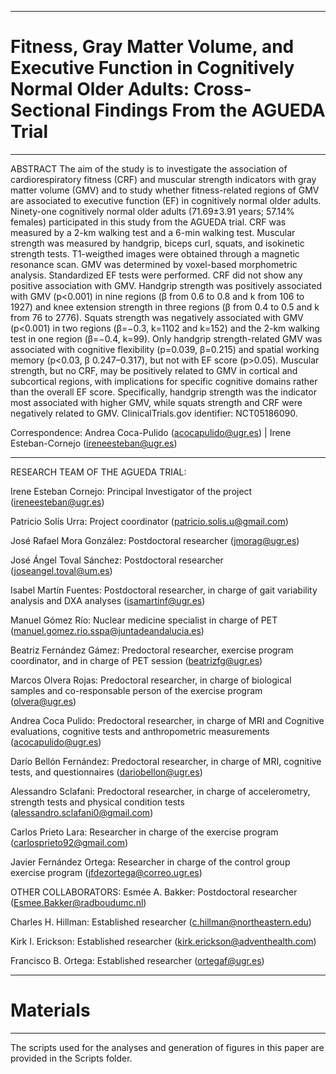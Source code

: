 _____________________________________________________________________________________________________
# Fitness, Gray Matter Volume, and Executive Function in Cognitively Normal Older Adults: Cross-Sectional Findings From the AGUEDA Trial
_____________________________________________________________________________________________________
ABSTRACT
The aim of the study is to investigate the association of cardiorespiratory fitness (CRF) and muscular strength indicators with
gray matter volume (GMV) and to study whether fitness-related regions of GMV are associated to executive function (EF) in
cognitively normal older adults. Ninety-one cognitively normal older adults (71.69±3.91 years; 57.14% females) participated in
this study from the AGUEDA trial. CRF was measured by a 2-km walking test and a 6-min walking test. Muscular strength was
measured by handgrip, biceps curl, squats, and isokinetic strength tests. T1-weigthed images were obtained through a magnetic
resonance scan. GMV was determined by voxel-based morphometric analysis. Standardized EF tests were performed. CRF did
not show any positive association with GMV. Handgrip strength was positively associated with GMV (p<0.001) in nine regions (β from 0.6 to 0.8 and k from 106 to 1927) and knee extension strength in three regions (β from 0.4 to 0.5 and k from 76 to
2776). Squats strength was negatively associated with GMV (p<0.001) in two regions (β=−0.3, k=1102 and k=152) and the
2-km walking test in one region (β=−0.4, k=99). Only handgrip strength-related GMV was associated with cognitive flexibility
(p=0.039, β=0.215) and spatial working memory (p<0.03, β 0.247–0.317), but not with EF score (p>0.05). Muscular strength,
but no CRF, may be positively related to GMV in cortical and subcortical regions, with implications for specific cognitive domains rather than the overall EF score. Specifically, handgrip strength was the indicator most associated with higher GMV, while
squats strength and CRF were negatively related to GMV.
ClinicalTrials.gov identifier: NCT05186090.

Correspondence: Andrea Coca-Pulido (acocapulido@ugr.es) | Irene Esteban-Cornejo (ireneesteban@ugr.es)
_____________________________________________________________________________________________________

RESEARCH TEAM OF THE AGUEDA TRIAL:

Irene Esteban Cornejo: Principal Investigator of the project (ireneesteban@ugr.es)

Patricio Solís Urra: Project coordinator (patricio.solis.u@gmail.com)

José Rafael Mora González: Postdoctoral researcher (jmorag@ugr.es)

José Ángel Toval Sánchez: Postdoctoral researcher (joseangel.toval@um.es)

Isabel Martín Fuentes: Postdoctoral researcher, in charge of gait variability analysis and DXA analyses (isamartinf@ugr.es)

Manuel Gómez Río: Nuclear medicine specialist in charge of PET (manuel.gomez.rio.sspa@juntadeandalucia.es)

Beatriz Fernández Gámez: Predoctoral researcher, exercise program coordinator, and in charge of PET session (beatrizfg@ugr.es)

Marcos Olvera Rojas: Predoctoral researcher, in charge of biological samples and co-responsable person of the exercise program (olvera@ugr.es)

Andrea Coca Pulido: Predoctoral researcher, in charge of MRI and Cognitive evaluations, cognitive tests and anthropometric measurements (acocapulido@ugr.es)

Darío Bellón Fernández: Predoctoral researcher, in charge of MRI, cognitive tests, and questionnaires (dariobellon@ugr.es)

Alessandro Sclafani: Predoctoral researcher, in charge of accelerometry, strength tests and physical condition tests (alessandro.sclafani0@gmail.com)

Carlos Prieto Lara: Researcher in charge of the exercise program (carlosprieto92@gmail.com)

Javier Fernández Ortega: Researcher in charge of the control group exercise program (jfdezortega@correo.ugr.es)

OTHER COLLABORATORS:
Esmée A. Bakker: Postdoctoral researcher (Esmee.Bakker@radboudumc.nl)

Charles H. Hillman: Established researcher (c.hillman@northeastern.edu)

Kirk I. Erickson: Established researcher (kirk.erickson@adventhealth.com)

Francisco B. Ortega: Established researcher (ortegaf@ugr.es)
_____________________________________________________________________________________________________
# Materials
_____________________________________________________________________________________________________
The scripts used for the analyses and generation of figures in this paper are provided in the Scripts folder.

